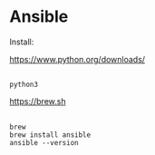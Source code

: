 # Ansible

Install:

https://www.python.org/downloads/

##
    python3

https://brew.sh

##
    brew
    brew install ansible
    ansible --version

